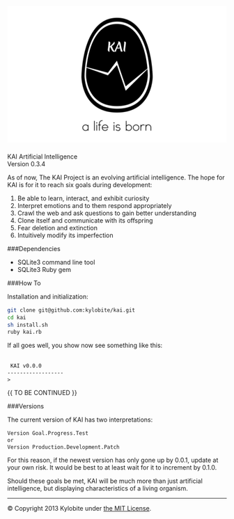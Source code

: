 ![KAI Egg](logo.png)
-----
KAI Artificial Intelligence<br>Version 0.3.4

As of now, The KAI Project is an evolving artificial intelligence. The hope for KAI is for it to reach six goals during development:

1.  Be able to learn, interact, and exhibit curiosity
2.  Interpret emotions and to them respond appropriately
3.  Crawl the web and ask questions to gain better understanding
4.  Clone itself and communicate with its offspring
5.  Fear deletion and extinction
6.  Intuitively modify its imperfection


###Dependencies

+ SQLite3 command line tool
+ SQLite3 Ruby gem


###How To

Installation and initialization:

```bash
git clone git@github.com:kylobite/kai.git
cd kai
sh install.sh
ruby kai.rb
```

If all goes well, you show now see something like this:

```

 KAI v0.0.0
------------------
> 
```

{{ TO BE CONTINUED }}


###Versions

The current version of KAI has two interpretations:

```
Version Goal.Progress.Test
or
Version Production.Development.Patch
```

For this reason, if the newest version has only gone up by 0.0.1, update at your own risk. It would be best to at least wait for it to increment by 0.1.0.

Should these goals be met, KAI will be much more than just artificial intelligence, but displaying characteristics of a living organism.
***
&copy; Copyright 2013 Kylobite under [the MIT License](LICENSE).

